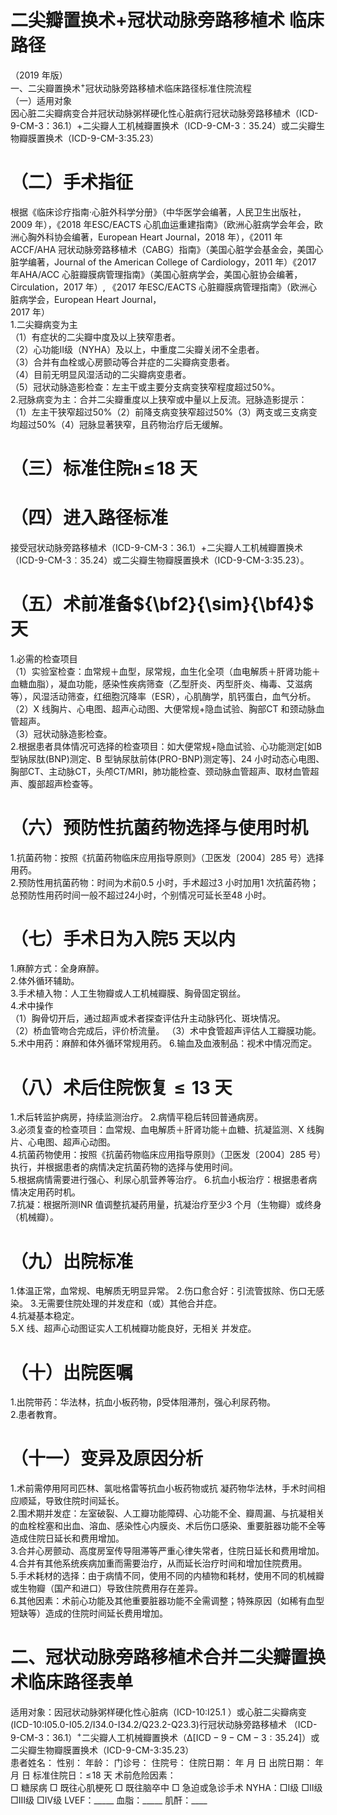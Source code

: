 # 二尖瓣置换术$+$冠状动脉旁路移植术 临床路径  
（2019 年版）  
一、二尖瓣置换术$^+$冠状动脉旁路移植术临床路径标准住院流程  
（一）适用对象  
因心脏二尖瓣病变合并冠状动脉粥样硬化性心脏病行冠状动脉旁路移植术（ICD-9-CM-3：36.1）$+$二尖瓣人工机械瓣置换术（ICD-9-CM-3︰35.24）或二尖瓣生物瓣膜置换术（ICD-9-CM-3:35.23）  
# （二）手术指征  
根据《临床诊疗指南·心脏外科学分册》（中华医学会编著，人民卫生出版社，2009 年），《2018 年ESC/EACTS 心肌血运重建指南》（欧洲心脏病学会年会，欧洲心胸外科协会编著，European Heart Journal，2018 年），《2011 年ACCF/AHA 冠状动脉旁路移植术（CABG）指南》（美国心脏学会基金会，美国心脏学编著，Journal of the American  College of Cardiology，2011 年）《2017 年AHA/ACC 心脏瓣膜病管理指南》（美国心脏病学会，美国心脏协会编著，Circulation，2017 年）, 《2017 年ESC/EACTS 心脏瓣膜病管理指南》（欧洲心脏病学会，European Heart Journal，  
2017 年）  
1.二尖瓣病变为主  
（1）有症状的二尖瓣中度及以上狭窄患者。  
（2）心功能Ⅱ级（NYHA）及以上，中重度二尖瓣关闭不全患者。  
（3）合并有血栓或心房颤动等合并症的二尖瓣病变患者。  
（4）目前无明显风湿活动的二尖瓣病变患者。  
（5）冠状动脉造影检查：左主干或主要分支病变狭窄程度超过$50\%$。  
2.冠脉病变为主：合并二尖瓣重度以上狭窄或中量以上反流。冠脉造影提示：  
（1）左主干狭窄超过$50\%$（2）前降支病变狭窄超过$50\%$（3）两支或三支病变均超过$50\%$（4）冠脉显著狭窄，且药物治疗后无缓解。  
# （三）标准住院$\mathtt{H}\!\leqslant\!18$ 天  
# （四）进入路径标准  
接受冠状动脉旁路移植术（ICD-9-CM-3：36.1）+二尖瓣人工机械瓣置换术（ICD-9-CM-3︰35.24）或二尖瓣生物瓣膜置换术（ICD-9-CM-3:35.23）。  
# （五）术前准备${\bf2}{\sim}{\bf4}$ 天  
1.必需的检查项目  
（1）实验室检查：血常规＋血型，尿常规，血生化全项（血电解质＋肝肾功能＋血糖血脂），凝血功能，感染性疾病筛查（乙型肝炎、丙型肝炎、梅毒、艾滋病等），风湿活动筛查，红细胞沉降率（ESR），心肌酶学，肌钙蛋白，血气分析。  
（2）X 线胸片、心电图、超声心动图、大便常规$+$隐血试验、胸部CT 和颈动脉血管超声。  
（3）冠状动脉造影检查。  
2.根据患者具体情况可选择的检查项目：如大便常规$+$隐血试验、心功能测定[如B 型钠尿肽(BNP)测定、B 型钠尿肽前体(PRO-BNP)测定等]、24 小时动态心电图、胸部CT、主动脉CT，头颅CT/MRI，肺功能检查、颈动脉血管超声、取材血管超声、腹部超声检查等。  
# （六）预防性抗菌药物选择与使用时机  
1.抗菌药物：按照《抗菌药物临床应用指导原则》（卫医发〔2004〕285 号）选择用药。  
2.预防性用抗菌药物：时间为术前0.5 小时，手术超过3 小时加用1 次抗菌药物；总预防性用药时间一般不超过24小时，个别情况可延长至48 小时。  
# （七）手术日为入院5 天以内  
1.麻醉方式：全身麻醉。  
2.体外循环辅助。  
3.手术植入物：人工生物瓣或人工机械瓣膜、胸骨固定钢丝。  
4.术中操作  
（1）胸骨切开后，通过超声或术者探查评估升主动脉钙化、斑块情况。  
（2）桥血管吻合完成后，评价桥流量。 （3）术中食管超声评估人工瓣膜功能。 5.术中用药：麻醉和体外循环常规用药。 6.输血及血液制品：视术中情况而定。  
# （八）术后住院恢复${\leqslant}13$ 天  
1.术后转监护病房，持续监测治疗。 2.病情平稳后转回普通病房。  
3.必须复查的检查项目：血常规、血电解质＋肝肾功能＋血糖、抗凝监测、X 线胸片、心电图、超声心动图。  
4.抗菌药物使用：按照《抗菌药物临床应用指导原则》（卫医发〔2004〕285 号）执行，并根据患者的病情决定抗菌药物的选择与使用时间。  
5.根据病情需要进行强心、利尿心肌营养等治疗。 6.抗血小板治疗：根据患者病情决定用药时机。  
7.抗凝：根据所测INR 值调整抗凝药用量，抗凝治疗至少3 个月（生物瓣）或终身（机械瓣）。  
# （九）出院标准  
1.体温正常，血常规、电解质无明显异常。 2.伤口愈合好：引流管拔除、伤口无感染。 3.无需要住院处理的并发症和（或）其他合并症。  
4.抗凝基本稳定。  
5.X 线、超声心动图证实人工机械瓣功能良好，无相关 并发症。  
# （十）出院医嘱  
1.出院带药：华法林，抗血小板药物，β受体阻滞剂，强心利尿药物。  
2.患者教育。  
# （十一）变异及原因分析  
1.术前需停用阿司匹林、氯吡格雷等抗血小板药物或抗 凝药物华法林，手术时间相应顺延，导致住院时间延长。  
2.围术期并发症：左室破裂、人工瓣功能障碍、心功能不全、瓣周漏、与抗凝相关的血栓栓塞和出血、溶血、感染性心内膜炎、术后伤口感染、重要脏器功能不全等造成住院日延长和费用增加。  
3.合并心房颤动、高度房室传导阻滞等严重心律失常者，住院日延长和费用增加。  
4.合并有其他系统疾病加重而需要治疗，从而延长治疗时间和增加住院费用。  
5.手术耗材的选择：由于病情不同，使用不同的内植物和耗材，使用不同的机械瓣或生物瓣（国产和进口）导致住院费用存在差异。  
6.其他因素：术前心功能及其他重要脏器功能不全需调整；特殊原因（如稀有血型短缺等）造成的住院时间延长费用增加。  
# 二、冠状动脉旁路移植术合并二尖瓣置换术临床路径表单  
适用对象：因冠状动脉粥样硬化性心脏病（ICD-10:I25.1 ）或心脏二尖瓣病变 (ICD-10:I05.0-I05.2/I34.0-I34.2/Q23.2-Q23.3)行冠状动脉旁路移植术 （ICD-9-CM-3：36.1）$^+$二尖瓣人工机械瓣置换术（$\mathrm{\Delta[ICD-9-CM-3:35.24]}$）或二尖瓣生物瓣膜置换术（ICD-9-CM-3:35.23）  
患者姓名：       性别：   年龄：    门诊号：       住院号：           住院日期：    年    月    日 出院日期：    年    月    日  标准住院日：$\leqslant\!18$ 天 术前危险因素：  
□ 糖尿病   □ 既往心肌梗死   □ 既往脑卒中   □ 急迫或急诊手术    NYHA：□Ⅰ级  □Ⅱ级  □Ⅲ级  □Ⅳ级    LVEF：_____   血脂：_____  肌酐：____  
